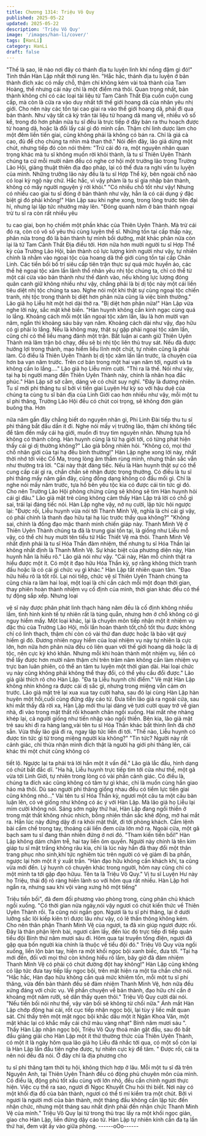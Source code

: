 ```yaml
---
title: Chương 1314: Triệu Vô Quy
published: 2025-05-22
updated: 2025-05-22
description: 'Triệu Vô Quy'
image: '/images/han-li/cover/'
tags: [HanLi]
category: HanLi
draft: false
---
```


"Thế là sao, lẽ nào nơi đây có thánh địa tu luyện linh khí nồng
đậm gì đó!" Tinh thần Hàn Lập nhất thời rung lên.
"Hắc hắc, thánh địa tu luyện ở bản thành đích xác có mấy chỗ,
thậm chí không kém vài toà thành của Tam Hoàng, thế nhưng cái
này chỉ là một điểm mà thôi. Quan trọng nhất, bản thành không
chỉ có các loại tài liệu từ Tam Cảnh Thất Địa cuồn cuộn cung cấp,
mà còn là cửa ra vào duy nhất tới thế giới hoang dã của nhân yêu
nhị giới. Cho nên này các tồn tại cao giai ra vào thế giới hoang dã,
phải đi qua bản thành. Như vậy tất cả kỳ trân tài liệu từ hoang dã
mang về, nhiều vô số kể, trong đó hơn phân nửa tu sĩ đều là trực
tiếp ở đây bán ra thu hoạch được từ hoang dã, hoặc là đổi lấy cái
gì đó mình cần. Thậm chí linh dược làm cho một đêm liền tiến
giai, cũng không phải là không có bán ra. Chỉ là giá cả cao, đủ để
cho chúng ta nhìn mà than thở."
Nói đến đây, lão giả dừng một chút, nhưng tiếp đó còn nói thêm:
"Trừ cái đó ra, một nguyên nhân quan trọng khác mà tu sĩ không
muốn rời khỏi thành, là tu sĩ Thiên Uyên Thành chúng ta cứ mỗi
mười năm đều có nghe cơ hội một trưởng lão trong Trường Lão
Hội, giảng thuật thiên địa đạo pháp, lại có thể đưa ra nghi vấn tu
luyện của mình. Những trưởng lão này đều là tu sĩ Hợp Thể kỳ,
bên ngoài chỗ nào có loại kỳ ngộ này chứ. Hắc hắc, vì vậy phàm
là tu sĩ gia nhập bản thành, không có mấy người nguyện ý rời
khỏi."
"Có nhiều chỗ tốt như vậy! Nhưng có nhiều cao giai tu sĩ đóng ở
bản thành như vậy, hẳn là có cái dụng ý đặc biệt gì đó phải
không!" Hàn Lập sau khi nghe xong, trong lòng trước tiên đại hỉ,
nhưng lại lập tức nhướng mày lên.
"Đóng quanh năm ở bản thành ngoại trừ tu sĩ ra còn rất nhiều yêu

tu cao giai, bọn họ chiếm một phần khác của Thiên Uyên Thành.
Mà trừ cái đó ra, còn có vô số yêu thú cùng luyện thể sĩ. Những
tồn tại cấp thấp này, phân nửa trong đó là bản thành tự mình bồi
dưỡng, mặt khác phân nửa còn lại là từ Tam Cảnh Thất Địa điều
tới. Hơn nữa hơn mười người tu sĩ Hợp Thể kỳ của Trường Lão
Hội, bản thành có lực lượng kinh người như vậy, tự nhiên chính là
nhằm vào ngoại tộc của hoang dã thế giới cùng tồn tại cấp Chân
Linh. Các tiền bối bố trí siêu cấp tiên trận thực sự quá mức huyền
ảo, các thế hệ ngoại tộc xâm lấn lãnh thổ nhân yêu nhị tộc chúng
ta, chỉ có thể từ một cái cừa vào bản thành như thế đánh vào, nếu
không lực lượng đóng quân canh giữ không nhiều như vậy, chẳng
phải là bị dị tộc này một cái liền tiêu diệt nhị tộc chúng ta sao.
Nghe nói một khi thật sự cùng ngoại tộc chiến tranh, nhị tộc trong
thành bị diệt hơn phân nửa cũng là việc bình thường."
Lão giả họ Liễu hít một hơi dài thở ra.
"Bị diệt hơn phân nửa!" Hàn Lập vừa nghe lời này, sắc mặt khẽ
biến.
"Hàn huynh không cần kinh ngạc cùng quá lo lắng. Khoảng cách
mỗi một lần ngoại tộc xâm lấn, lâu là hơn mười vạn năm, ngắn thì
khoảng sáu bảy vạn năm. Khoảng cách dài như vậy, đạo hữu có
gì phải lo lắng. Nếu là không may, thật sự gặp phải ngoại tộc xâm
lấn, cũng chỉ có thể liều mạng đánh một trận. Bất luận ai canh giữ
Thiên Uyên Thành mà lâm trận bỏ chạy, đều sẽ bị nhị tộc liên thủ
truy sát. Nếu đã được hưởng lợi trong thành, mạo hiểm liều lĩnh
một chút, tự nhiên cũng là phải làm. Có điều là Thiên Uyên Thành
bị dị tộc xâm lấn lần trước, là chuyện của hơn ba vạn năm trước.
Trên cơ bản trong một hai vạn năm tới, ngươi và ta không cần lo
lắng...." Lão giả họ Liễu mỉm cười.
"Thì ra là thế. Nói như vậy, tại hạ bị người mang đến Thiên Uyên
Thành này, chính là nhân họa đắc phúc." Hàn Lập sờ sờ cằm,
dáng vẻ có chút suy nghĩ.
"Đây là đương nhiên. Tu sĩ mới phi thăng tu sĩ bởi vì tiến giai
Luyện Hư kỳ so với hậu duệ của chúng ta cùng tu sĩ bản địa của
Linh Giới cao hơn nhiều như vậy, mỗi một tu sĩ phi thăng, Trường
Lão Hội đều có chút coi trọng, sẽ không đơn giản buông tha. Hơn

nữa năm gần đây chẳng biết do nguyên nhân gì, Phi Linh Đài tiếp
thu tu sĩ phi thăng bắt đầu dần ít đi. Nghe nói mấy vị trưởng lão,
thậm chí không tiếc để tâm đến mấy cái hạ giới, muốn đi truy tìm
nguyên nhân. Nhưng tựa hồ không có thành công. Hàn huynh
cũng là từ hạ giới tới, có từng phát hiện thấy cái gì dị thường
không?" Lão giả bỗng nhiên hỏi.
"Không có, mọi thứ chỗ nhân giới của tại hạ đều bình thường!"
Hàn Lập nghe xong lời này, nhất thời nhớ tới việc Cổ Ma, trong
lòng âm thầm rùng mình, nhưng thần sắc vẫn như thường trả lời.
"Cái này thật đáng tiếc. Nếu là Hàn huynh thật sự có thể cung cấp
cái gì ra, chắn chắn sẽ nhận được trọng thưởng. Có điều là tu sĩ
phi thăng mấy năm gần đây, cũng đồng dạng không có đầu mối
gì. Chỉ là nghe nói mấy năm trước, tựa hồ bên yêu tộc kia có
được cái tin tức gì đó. Cho nên Trường Lão Hội phỏng chừng
cũng sẽ không sẽ tìm Hàn huynh hỏi cái gì đâu." Lão giả mặt trẻ
cũng không cảm thấy Hàn Lập trả lời có chỗ gì sai, trái lại đáng
tiếc nói.
Hàn Lập nghe vậy, nở nụ cười, lập tức hỏi ngược lại: "Được rồi,
Liễu huynh vừa nói tới Thanh Minh Vệ, nghĩa là chỉ cái gì vậy, có
phải chính là thanh đạo hữu tại hạ lúc trước thấy qua không?"
"Không sai, chính là đồng đạo mặc thanh minh chiến giáp này.
Thanh Minh Vệ ở Thiên Uyên Thành chúng ta đã là trung giai tồn
tại, là giống như Liễu mỗ vậy, có thể chỉ huy mười tên tiểu tử Hắc
Thiết Vệ mà thôi. Thanh Minh Vệ nhất định phải là tu sĩ Hóa Thần
đảm nhiệm, thế nhưng tu sĩ Hóa Thần lại không nhất định là
Thanh Minh Vệ. Sự khác biệt của phương diện này, Hàn huynh
hẳn là hiểu rõ." Lão giả nói như vậy.
"Cái này, Hàn mỗ chính thật ra hiểu được một ít. Có một ít đạo
hữu Hóa Thần kỳ, sợ rằng không thích tranh đấu hoặc là có cái gì
chức vụ gì khác." Hàn Lập tất nhiên quan tâm.
"Đạo hữu hiểu rõ là tốt rồi. Lại nói tiếp, chức vệ sĩ Thiên Uyên
Thành chúng ta cũng chia ra làm hai loại, một loại là chỉ cần cách
mỗi một đoạn thời gian, thay phiên hoàn thành nhiệm vụ cố định
của mình, thời gian khác đều có thể tự động sắp xếp. Nhưng loại

vệ sĩ này được phân phát linh thạch hàng năm đều là cố định
không nhiều lắm, tình hình kinh tế tự nhiên rất là túng quẫn,
nhưng hơn ở chỗ không có gì nguy hiểm mấy. Một loại khác, lại là
chuyên môn tiếp nhận một ít nhiệm vụ đặc thù của Trường Lão
Hội, mỗi lần hoàn thành tốt,chỗ tốt thu được không chỉ có linh
thạch, thậm chí còn có vài thứ đan dược hoặc là bảo vật quý hiếm
gì đó.
Đương nhiên nguy hiểm của loại nhiệm vụ này tự nhiên là cực
lớn, hơn nữa hơn phân nửa đều có liên quan với thế giới hoang
dã hoặc là dị tộc, nên cực kỳ khó khăn. Nhưng mỗi khi hoàn thành
một nhiệm vụ, liền có thể lấy được hơn mười năm thậm chí trên
trăm năm không cần làm nhiệm vụ trực ban luân phiên, có thể an
tâm tu luyện một thời gian dài. Hai loại chức vụ này cũng không
phải không thể thay đổi, có thể yêu cầu đổi được." Lão giả giải
thích rõ cho Hàn Lập.
"Đa tạ Liễu huynh chỉ điểm." Vẻ mặt Hàn Lập không nhìn không
ra được cái dị sắc gì, nhưng trong miệng vẫn cảm ơn trước.
Lão giả mặt trẻ lại xua xua tay cười haha, sau đó lại cùng Hàn
Lập hàn huyên một hồi,cuối cùng đứng dậy cáo từ.
Đưa tiễn lão giả ra ngoài cửa, sau khi mắt thấy đã rời xa, Hàn Lập
mới thu lại dáng vẻ tươi cười quay trở về gian nhà, đi vào trong
mật thất rồi khoanh chân ngồi xuống.
Hai mắt nhẹ nhàng khép lại, cả người giống như tiến nhập vào
ngồi thiền.
Bên kia, lão giả mặt trẻ sau khi đi ra hàng lang,vài tên tu sĩ Hóa
Thần khác bất thình lình đã chờ sẵn.
Vừa thấy lão giả đi ra, ngay lập tức liền đi tới.
"Thế nào, Liễu huynh có được tin tức gì từ trong miệng người kia
không?"
"Tin tức? Người này rất cảnh giác, chỉ thừa nhận mình đích thật là
người hạ giới phi thăng lên, cái khác thì một chút cũng không có

tiết lộ. Ngược lại ta phải trả lời hắn một ít vấn đề." Lão giả lắc đầu,
hình dạng có chút bất đắc dĩ.
"Ha hả, Liễu huynh trực tiếp tìm tới cửa như thế, một gã vừa tới
Linh Giới, tự nhiên trong lòng có vài phần cảnh giác. Có điều là,
chúng ta đích xác cũng không có tâm tư gì khác, chỉ là muốn cùng
hắn giao hảo mà thôi. Dù sao người phi thăng giống nhau đều có
tiềm lực tiến giai cũng không nhỏ..."
Vài tên tu sĩ Hóa Thần kỳ, ngươi một câu ta một câu bàn luận lên,
có vẻ giống như không có ác ý với Hàn Lập.
Mà lão giả họ Liễu lại mỉm cười không nói.
Sáng sớm ngày thứ hai, Hàn Lập đang ngồi thiền ở trong mật thất
không nhúc nhích, bỗng nhiên thần sắc khẽ động, mở hai mắt ra.
Hắn lúc này đứng dậy đi ra khỏi mật thất, đi tới phòng khách.
Cầm lệnh bài cấm chế trong tay, thoáng cái liền đem cửa lớn mở
ra.
Ngoài cửa, một gã bạch sam tu sĩ đang thản nhiên đứng ở nơi
đó.
"Tham kiến tiền bối!" Hàn Lập không dám chậm trễ, hai tay liền
ôm quyền.
Người này chính là tên kim giáp tu sĩ mặt trắng không râu kia, chỉ
là lúc này hắn đã thay đổi một thân trang phục nho sinh,khí tức
nghiêm túc trên người có vẻ giảm đi ba phần, ngược lại hơn một
ít ý xuất trần.
"Hàn đạo hữu không cần khách khí, ta cũng vừa mới đến. Lý
huynh có chuyện khác trong người, hôm nay cũng chỉ có một
mình ta tới gặp đạo hữuu. Tên ta là Triệu Vô Quy." Vị tu sĩ Luyện
Hư này họ Triệu, thái độ rõ ràng hiền lành so với hôm qua rất
nhiều.
Hàn Lập hơi ngẩn ra, nhưng sau khi vội vàng xưng hô một tiếng"

Triệu tiền bối", đã đem đối phương vào phòng trong, cùng phân
chủ khách ngồi xuống.
"Có thời gian nửa ngày,nói vậy ngươi có chút kiến thức về Thiên
Uyên Thành rồi. Ta cũng nói ngắn gọn. Ngươi là tu sĩ phi thăng,
lại ở dưới lưỡng sắc lôi kiếp kiên trì được lâu như vậy, có lẽ thần
thông không kém. Cho nên thân phận Thanh Minh Vệ của ngươi,
ta đã xin giúp ngươi được rồi. Đây là thân phận lệnh bài, ngươi
cầm lấy, đến lúc đó trực tiếp đi tiếp quản tiểu đội Bính thứ năm
mươi sáu đi. Hôm qua tại truyền tống điện, ngươi đã gặp qua bốn
người kia chính là thuộc về tiểu đội đó." Triệu Vô Quy vừa ngồi
xuống, liền lộn bàn tay, hiện ra một khối ngọc bội xanh biếc, đưa
tới.
"Tại hạ mới đến, đối với mọi thứ còn không hiểu rõ lắm, bây giờ
đã đảm nhiệm Thanh Minh Vệ có phải có chút đường đột hay
không!" Hàn Lập cũng không có lập tức đưa tay tiếp lấy ngọc bội,
trên mặt hiện ra một tia chần chờ nói.
"Hắc hắc, Hàn đạo hữu không cần quá mức khiêm tốn, mỗi một tu
sĩ phi thăng, vừa đến bản thành đều sẽ đảm nhiệm Thanh Minh
Vệ, hơn nữa đều xứng đáng với chức vụ. Về phần chuyện về bản
thành, đạo hữu chỉ cần ở khoảng một năm rưỡi, sẽ dần thấy quen
thôi." Triệu Vô Quy cười dài nói.
"Nếu tiền bối nói như thế, vậy vãn bối sẽ không từ chối nữa." Ánh
mắt Hàn Lập chớp động hai cái, rốt cục tiếp nhận ngọc bội, lại tùy
ý liếc mắt quan sát.
Chỉ thấy trên một mặt ngọc bội khắc dấu một ít Ngân Khoa Văn,
một mặt khác lại có khắc mấy cái chữ màu vàng nhạt" Bính năm
mươi sáu ".
Thấy Hàn Lập nhận ngọc bội, Triệu Vô Quy thoả mãn gật đầu,
sau đó bắt đầu giảng giải cho Hàn Lập một ít thứ thường thức
của Thiên Uyên Thành, có một ít là ngày hôm qua lão giả họ Liễu
đã nhắc tới qua, có một số còn lại là Hàn Lập lần đầu tiên nghe
được, tự nhiên cực kỳ để tâm.
" Được rồi, cái ta nên nói đều đã nói. Ở đây chỉ là địa phương cho

tu sĩ phi thăng tạm thời tụ hội, không thích hợp ở lâu. Mỗi một tu sĩ
đã trên Nguyên Anh, tại Thiên Uyên Thành đều có động phủ
chuyên môn của mình. Có điều là, động phủ tốt xấu cùng với lớn
nhỏ, đều cần chính ngươi thực hiện. Việc cụ thể ra sao, ngươi đi
Ngọc Khuyết Chu hỏi thì biết. Nơi này có một khối địa đồ của bản
thành, ngươi có thể tỉ mỉ kiểm tra một chút. Bởi vì ngươi là người
mới của bản thành, một tháng đầu không cần lập tức đến nhận
chức, nhưng một tháng sau nhất định phải đến nhận chức Thanh
Minh Vệ của mình." Triệu Vô Quy lại từ trong thủ trạc lấy ra một
khối ngọc giản, giao cho Hàn Lập, liền đứng dậy cáo từ.
Hàn Lập tự nhiên kính cẩn đa tạ lần thứ hai, đem vật ấy vào giữa
phòng.
------oOo------
